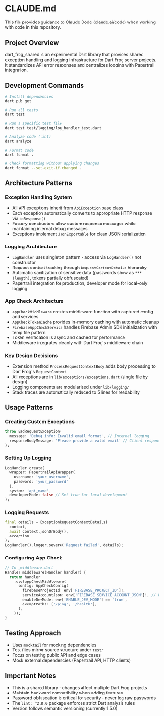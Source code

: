 # CLAUDE.md

This file provides guidance to Claude Code (claude.ai/code) when working with code in this repository.

## Project Overview

dart_frog_shared is an experimental Dart library that provides shared exception handling and logging infrastructure for Dart Frog server projects. It standardizes API error responses and centralizes logging with Papertrail integration.

## Development Commands

```bash
# Install dependencies
dart pub get

# Run all tests
dart test

# Run a specific test file
dart test test/logging/log_handler_test.dart

# Analyze code (lint)
dart analyze

# Format code
dart format .

# Check formatting without applying changes
dart format --set-exit-if-changed .
```

## Architecture Patterns

### Exception Handling System
- All API exceptions inherit from `ApiException` base class
- Each exception automatically converts to appropriate HTTP response via `toResponse()`
- Factory constructors allow custom response messages while maintaining internal debug messages
- Exceptions implement `JsonExportable` for clean JSON serialization

### Logging Architecture
- `LogHandler` uses singleton pattern - access via `LogHandler()` not constructor
- Request context tracking through `RequestContextDetails` hierarchy
- Automatic sanitization of sensitive data (passwords show as `***(length)`, tokens partially obfuscated)
- Papertrail integration for production, developer mode for local-only logging

### App Check Architecture
- `appCheckMiddleware` creates middleware function with captured config and services
- `AppCheckTokenCache` provides in-memory caching with automatic cleanup
- `FirebaseAppCheckService` handles Firebase Admin SDK initialization with temp file pattern
- Token verification is async and cached for performance
- Middleware integrates cleanly with Dart Frog's middleware chain

### Key Design Decisions
- Extension method `ProcessRequestContextBody` adds body processing to Dart Frog's `RequestContext`
- All exceptions are in `lib/exceptions/exceptions.dart` (single file by design)
- Logging components are modularized under `lib/logging/`
- Stack traces are automatically reduced to 5 lines for readability

## Usage Patterns

### Creating Custom Exceptions
```dart
throw BadRequestException(
  message: 'Debug info: Invalid email format', // Internal logging
  responseBodyMessage: 'Please provide a valid email' // Client response
);
```

### Setting Up Logging
```dart
LogHandler.create(
  wrapper: PapertrailApiWrapper(
    username: 'your_username',
    password: 'your_password'
  ),
  system: 'api_name',
  developerMode: false // Set true for local development
);
```

### Logging Requests
```dart
final details = ExceptionRequestContextDetails(
  context,
  await context.jsonOrBody(),
  exception
);
LogHandler().logger.severe('Request failed', details);
```

### Configuring App Check
```dart
// In _middleware.dart
Handler middleware(Handler handler) {
  return handler
    .use(appCheckMiddleware(
      config: AppCheckConfig(
        firebaseProjectId: env['FIREBASE_PROJECT_ID']!,
        serviceAccountJson: env['FIREBASE_SERVICE_ACCOUNT_JSON']!, // Raw JSON string
        enableDevMode: env['ENABLE_DEV_MODE'] == 'true',
        exemptPaths: ['/ping', '/health'],
      ),
    ));
}
```

## Testing Approach
- Uses `mocktail` for mocking dependencies
- Test files mirror source structure under `test/`
- Focus on testing public API and edge cases
- Mock external dependencies (Papertrail API, HTTP clients)

## Important Notes
- This is a shared library - changes affect multiple Dart Frog projects
- Maintain backward compatibility when adding features
- Password obfuscation is critical for security - never log raw passwords
- The `lint: ^2.8.0` package enforces strict Dart analysis rules
- Version follows semantic versioning (currently 1.5.0)